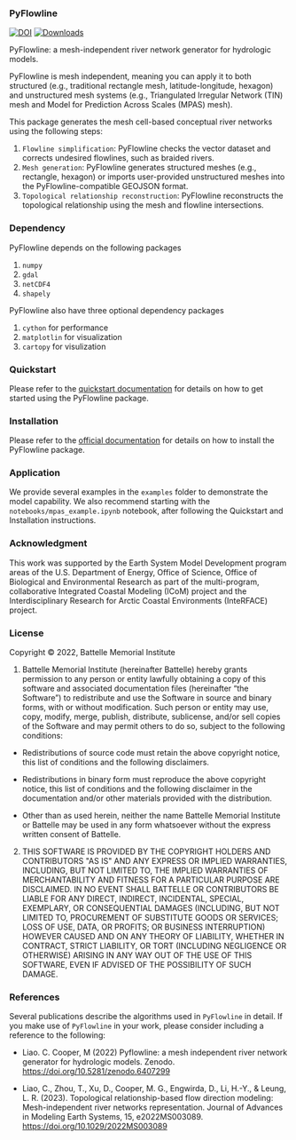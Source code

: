 ### PyFlowline

[![DOI](https://zenodo.org/badge/368338554.svg)](https://zenodo.org/badge/latestdoi/368338554)
[![Downloads](https://static.pepy.tech/badge/pyflowline)](https://pepy.tech/project/pyflowline)

PyFlowline: a mesh-independent river network generator for hydrologic models. 

PyFlowline is mesh independent, meaning you can apply it to both structured (e.g., traditional rectangle mesh, latitude-longitude, hexagon) and unstructured mesh systems (e.g., Triangulated Irregular Network (TIN) mesh and Model for Prediction Across Scales (MPAS) mesh).

This package generates the mesh cell-based conceptual river networks using the following steps:

1. `Flowline simplification`: PyFlowline checks the vector dataset and corrects undesired flowlines, such as braided rivers.
2. `Mesh generation`: PyFlowline generates structured meshes (e.g., rectangle, hexagon) or imports user-provided unstructured meshes into the PyFlowline-compatible GEOJSON format.
3. `Topological relationship reconstruction`: PyFlowline reconstructs the topological relationship using the mesh and flowline intersections.


### Dependency

PyFlowline depends on the following packages

1. `numpy`
2. `gdal`
3. `netCDF4`
4. `shapely`

PyFlowline also have three optional dependency packages

1. `cython` for performance 
2. `matplotlin` for visualization
3. `cartopy` for visulization

### Quickstart

Please refer to the [quickstart documentation](https://pyflowline.readthedocs.io/en/latest/quickstart.html) for details on how to get started using the PyFlowline package.

### Installation

Please refer to the [official documentation](https://pyflowline.readthedocs.io/) for details on how to install the PyFlowline package.

### Application

We provide several examples in the `examples` folder to demonstrate the model capability. We also recommend starting with the `notebooks/mpas_example.ipynb` notebook, after following the Quickstart and Installation instructions.

### Acknowledgment

This work was supported by the Earth System Model Development program areas of the U.S. Department of Energy, Office of Science, Office of Biological and Environmental Research as part of the multi-program, collaborative Integrated Coastal Modeling (ICoM) project and the Interdisciplinary Research for Arctic Coastal Environments (InteRFACE) project.

### License

Copyright © 2022, Battelle Memorial Institute

1. Battelle Memorial Institute (hereinafter Battelle) hereby grants permission to any person or entity lawfully obtaining a copy of this software and associated documentation files (hereinafter “the Software”) to redistribute and use the Software in source and binary forms, with or without modification. Such person or entity may use, copy, modify, merge, publish, distribute, sublicense, and/or sell copies of the Software and may permit others to do so, subject to the following conditions:

* Redistributions of source code must retain the above copyright notice, this list of conditions and the following disclaimers.

* Redistributions in binary form must reproduce the above copyright notice, this list of conditions and the following disclaimer in the documentation and/or other materials provided with the distribution.

* Other than as used herein, neither the name Battelle Memorial Institute or Battelle may be used in any form whatsoever without the express written consent of Battelle.

2. THIS SOFTWARE IS PROVIDED BY THE COPYRIGHT HOLDERS AND CONTRIBUTORS "AS IS" AND ANY EXPRESS OR IMPLIED WARRANTIES, INCLUDING, BUT NOT LIMITED TO, THE IMPLIED WARRANTIES OF MERCHANTABILITY AND FITNESS FOR A PARTICULAR PURPOSE ARE DISCLAIMED. IN NO EVENT SHALL BATTELLE OR CONTRIBUTORS BE LIABLE FOR ANY DIRECT, INDIRECT, INCIDENTAL, SPECIAL, EXEMPLARY, OR CONSEQUENTIAL DAMAGES (INCLUDING, BUT NOT LIMITED TO, PROCUREMENT OF SUBSTITUTE GOODS OR SERVICES; LOSS OF USE, DATA, OR PROFITS; OR BUSINESS INTERRUPTION) HOWEVER CAUSED AND ON ANY THEORY OF LIABILITY, WHETHER IN CONTRACT, STRICT LIABILITY, OR TORT (INCLUDING NEGLIGENCE OR OTHERWISE) ARISING IN ANY WAY OUT OF THE USE OF THIS SOFTWARE, EVEN IF ADVISED OF THE POSSIBILITY OF SUCH DAMAGE.

### References

Several publications describe the algorithms used in `PyFlowline` in detail. If you make use of `PyFlowline` in your work, please consider including a reference to the following:

* Liao. C. Cooper, M (2022) Pyflowline: a mesh independent river network generator for hydrologic models. Zenodo.
https://doi.org/10.5281/zenodo.6407299

* Liao, C., Zhou, T., Xu, D., Cooper, M. G., Engwirda, D., Li, H.-Y., & Leung, L. R. (2023). Topological relationship-based flow direction modeling: Mesh-independent river networks representation. Journal of Advances in Modeling Earth Systems, 15, e2022MS003089. https://doi.org/10.1029/2022MS003089
